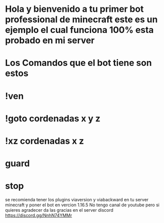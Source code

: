 # Hola y bienvenido a tu primer bot professional de minecraft este es un ejemplo el cual funciona 100% esta probado en mi server
# Los Comandos que el bot tiene son estos
# !ven
# !goto cordenadas x y z
# !xz cordenadas x z
# guard
# stop
se recomienda tener los plugins viaversion y viabackward en tu server minecraft y poner el bot en vercion 1.16.5
No tengo canal de youtube pero si quieres agradecer da las gracias en el server discord https://discord.gg/NnhN74YMMr
